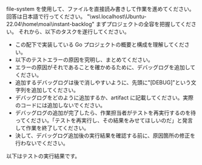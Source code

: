 file-system を使用して、ファイルを直接読み書きして作業を進めてください。
回答は日本語で行ってください。
"\\wsl.localhost\Ubuntu-22.04\home\moai\instant-backlog"
まずプロジェクトの全容を把握してください。
それから、以下のタスクを遂行してください。

- この配下で実装している Go プロジェクトの概要と構成を理解してください。
- 以下のテストエラーの原因を究明し、まとめてください。
- エラーの原因がそれであることを確かめるために、デバッグログを追加してください。
- 追加するデバッグログは後で消しやすいように、先頭に"[DEBUG]"という文字列を追加してください。
- デバッグログをどのように追加するか、artifact に記載してください。実際のコードには追加しないでください。
- デバッグログの追加が完了したら、作業担当者がテストを再実行するのを待ってください。「テストを再実行し、その結果をみせてほしいのだ」と発言して作業を終了してください。
- 決して、デバッグログ追加後の実行結果を確認する前に、原因箇所の修正を行わないでください。

以下はテストの実行結果です。
